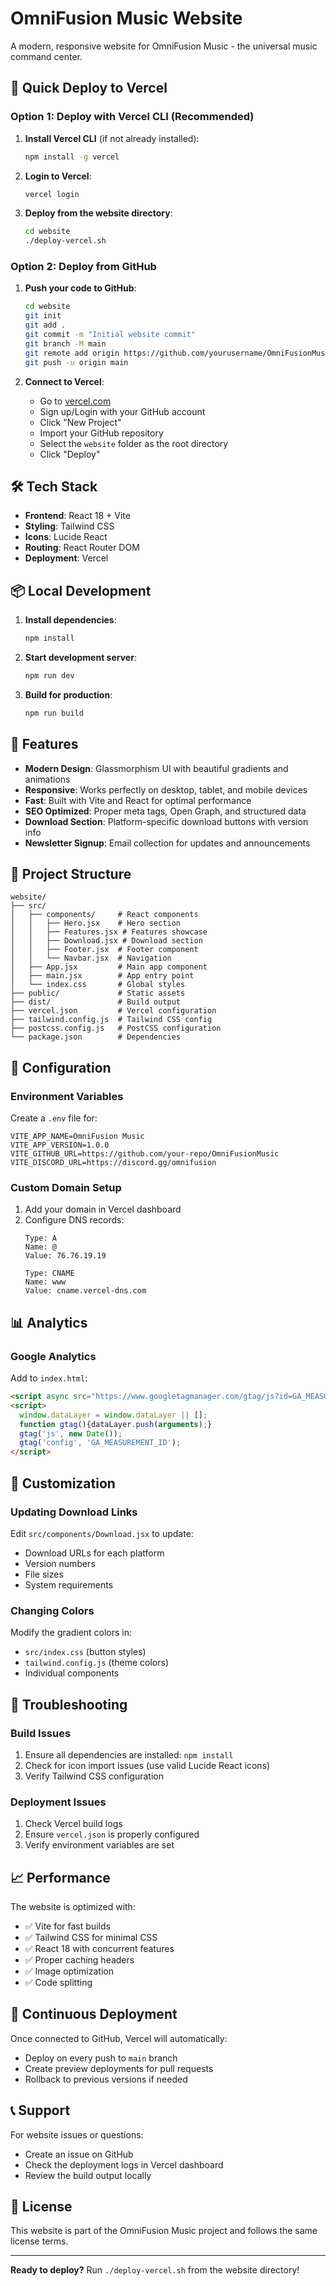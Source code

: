 # OmniFusion Music Website

A modern, responsive website for OmniFusion Music - the universal music command center.

## 🚀 Quick Deploy to Vercel

### Option 1: Deploy with Vercel CLI (Recommended)

1. **Install Vercel CLI** (if not already installed):
   ```bash
   npm install -g vercel
   ```

2. **Login to Vercel**:
   ```bash
   vercel login
   ```

3. **Deploy from the website directory**:
   ```bash
   cd website
   ./deploy-vercel.sh
   ```

### Option 2: Deploy from GitHub

1. **Push your code to GitHub**:
   ```bash
   cd website
   git init
   git add .
   git commit -m "Initial website commit"
   git branch -M main
   git remote add origin https://github.com/yourusername/OmniFusionMusic.git
   git push -u origin main
   ```

2. **Connect to Vercel**:
   - Go to [vercel.com](https://vercel.com)
   - Sign up/Login with your GitHub account
   - Click "New Project"
   - Import your GitHub repository
   - Select the `website` folder as the root directory
   - Click "Deploy"

## 🛠️ Tech Stack

- **Frontend**: React 18 + Vite
- **Styling**: Tailwind CSS
- **Icons**: Lucide React
- **Routing**: React Router DOM
- **Deployment**: Vercel

## 📦 Local Development

1. **Install dependencies**:
   ```bash
   npm install
   ```

2. **Start development server**:
   ```bash
   npm run dev
   ```

3. **Build for production**:
   ```bash
   npm run build
   ```

## 🎨 Features

- **Modern Design**: Glassmorphism UI with beautiful gradients and animations
- **Responsive**: Works perfectly on desktop, tablet, and mobile devices
- **Fast**: Built with Vite and React for optimal performance
- **SEO Optimized**: Proper meta tags, Open Graph, and structured data
- **Download Section**: Platform-specific download buttons with version info
- **Newsletter Signup**: Email collection for updates and announcements

## 📁 Project Structure

```
website/
├── src/
│   ├── components/     # React components
│   │   ├── Hero.jsx    # Hero section
│   │   ├── Features.jsx # Features showcase
│   │   ├── Download.jsx # Download section
│   │   ├── Footer.jsx  # Footer component
│   │   └── Navbar.jsx  # Navigation
│   ├── App.jsx         # Main app component
│   ├── main.jsx        # App entry point
│   └── index.css       # Global styles
├── public/             # Static assets
├── dist/               # Build output
├── vercel.json         # Vercel configuration
├── tailwind.config.js  # Tailwind CSS config
├── postcss.config.js   # PostCSS configuration
└── package.json        # Dependencies
```

## 🔧 Configuration

### Environment Variables
Create a `.env` file for:
```env
VITE_APP_NAME=OmniFusion Music
VITE_APP_VERSION=1.0.0
VITE_GITHUB_URL=https://github.com/your-repo/OmniFusionMusic
VITE_DISCORD_URL=https://discord.gg/omnifusion
```

### Custom Domain Setup
1. Add your domain in Vercel dashboard
2. Configure DNS records:
   ```
   Type: A
   Name: @
   Value: 76.76.19.19
   
   Type: CNAME
   Name: www
   Value: cname.vercel-dns.com
   ```

## 📊 Analytics

### Google Analytics
Add to `index.html`:
```html
<script async src="https://www.googletagmanager.com/gtag/js?id=GA_MEASUREMENT_ID"></script>
<script>
  window.dataLayer = window.dataLayer || [];
  function gtag(){dataLayer.push(arguments);}
  gtag('js', new Date());
  gtag('config', 'GA_MEASUREMENT_ID');
</script>
```

## 🎯 Customization

### Updating Download Links
Edit `src/components/Download.jsx` to update:
- Download URLs for each platform
- Version numbers
- File sizes
- System requirements

### Changing Colors
Modify the gradient colors in:
- `src/index.css` (button styles)
- `tailwind.config.js` (theme colors)
- Individual components

## 🚨 Troubleshooting

### Build Issues
1. Ensure all dependencies are installed: `npm install`
2. Check for icon import issues (use valid Lucide React icons)
3. Verify Tailwind CSS configuration

### Deployment Issues
1. Check Vercel build logs
2. Ensure `vercel.json` is properly configured
3. Verify environment variables are set

## 📈 Performance

The website is optimized with:
- ✅ Vite for fast builds
- ✅ Tailwind CSS for minimal CSS
- ✅ React 18 with concurrent features
- ✅ Proper caching headers
- ✅ Image optimization
- ✅ Code splitting

## 🔄 Continuous Deployment

Once connected to GitHub, Vercel will automatically:
- Deploy on every push to `main` branch
- Create preview deployments for pull requests
- Rollback to previous versions if needed

## 📞 Support

For website issues or questions:
- Create an issue on GitHub
- Check the deployment logs in Vercel dashboard
- Review the build output locally

## 📄 License

This website is part of the OmniFusion Music project and follows the same license terms.

---

**Ready to deploy?** Run `./deploy-vercel.sh` from the website directory! 